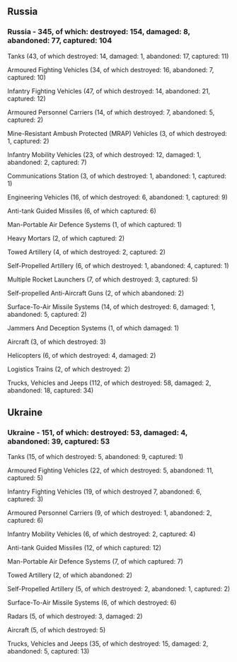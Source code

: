 
 
 ## Russia
 
 ### Russia - 345, of which: destroyed: 154, damaged: 8, abandoned: 77, captured: 104

 

 

 Tanks (43, of which destroyed: 14, damaged: 1, abandoned: 17, captured: 11)

 Armoured Fighting Vehicles (34, of which destroyed: 16, abandoned: 7, captured: 10)

 Infantry Fighting Vehicles (47, of which destroyed: 14, abandoned: 21, captured: 12)

 Armoured Personnel Carriers (14, of which destroyed: 7, abandoned: 5, captured: 2)

 Mine-Resistant Ambush Protected (MRAP) Vehicles (3, of which destroyed: 1, captured: 2)

 Infantry Mobility Vehicles (23, of which destroyed: 12, damaged: 1, abandoned: 2, captured: 7)

 Communications Station (3, of which destroyed: 1, abandoned: 1, captured: 1)

 Engineering Vehicles (16, of which destroyed: 6, abandoned: 1, captured: 9)

 Anti-tank Guided Missiles (6, of which captured: 6)

 Man-Portable Air Defence Systems (1, of which captured: 1)

 Heavy Mortars (2, of which captured: 2)

 Towed Artillery (4, of which destroyed: 2, captured: 2)

 Self-Propelled Artillery (6, of which destroyed: 1, abandoned: 4, captured: 1)

 Multiple Rocket Launchers (7, of which destroyed: 3, captured: 5)

 Self-propelled Anti-Aircraft Guns (2, of which abandoned: 2)

 Surface-To-Air Missile Systems (14, of which destroyed: 6, damaged: 1, abandoned: 5, captured: 2)

 Jammers And Deception Systems (1, of which damaged: 1)

 Aircraft (3, of which destroyed: 3)

 Helicopters (6, of which destroyed: 4, damaged: 2)

 Logistics Trains (2, of which destroyed: 2)

 Trucks, Vehicles and Jeeps (112, of which destroyed: 58, damaged: 2, abandoned: 18, captured: 34)

 
 
 ## Ukraine
 
 ### Ukraine - 151, of which: destroyed: 53, damaged: 4, abandoned: 39, captured: 53

 

 

 Tanks (15, of which destroyed: 5, abandoned: 9, captured: 1)

 Armoured Fighting Vehicles (22, of which destroyed: 5, abandoned: 11, captured: 5)

 Infantry Fighting Vehicles (19, of which destroyed 7, abandoned: 6, captured: 3)

 Armoured Personnel Carriers (9, of which destroyed: 1, abandoned: 2, captured: 6)

 Infantry Mobility Vehicles (6, of which destroyed: 2, captured: 4)

 Anti-tank Guided Missiles (12, of which captured: 12)

 Man-Portable Air Defence Systems (7, of which captured: 7)

 Towed Artillery (2, of which abandoned: 2)

 Self-Propelled Artillery (5, of which destroyed: 2, abandoned: 1, captured: 2)

 Surface-To-Air Missile Systems (6, of which destroyed: 6)

 

 

 Radars (5, of which destroyed: 3, damaged: 2)

 Aircraft (5, of which destroyed: 5)

 Trucks, Vehicles and Jeeps (35, of which destroyed: 15, damaged: 2, abandoned: 5, captured: 13)

